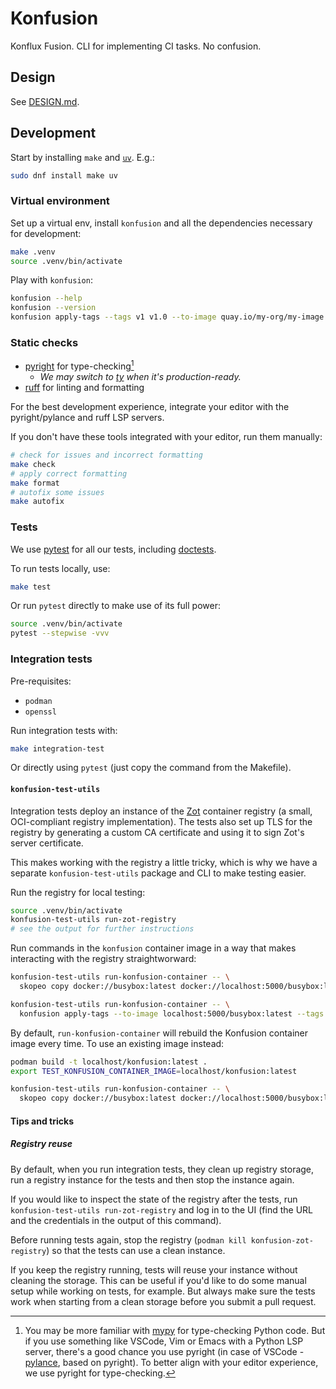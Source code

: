 # Konfusion

Konflux Fusion. CLI for implementing CI tasks. No confusion.

## Design

See [DESIGN.md](DESIGN.md).

## Development

Start by installing `make` and [`uv`][uv]. E.g.:

```bash
sudo dnf install make uv
```

### Virtual environment

Set up a virtual env, install `konfusion` and all the dependencies necessary
for development:

```bash
make .venv
source .venv/bin/activate
```

Play with `konfusion`:

```bash
konfusion --help
konfusion --version
konfusion apply-tags --tags v1 v1.0 --to-image quay.io/my-org/my-image:latest
```

### Static checks

* [pyright] for type-checking[^why-pyright]
  * _We may switch to [ty] when it's production-ready._
* [ruff] for linting and formatting

For the best development experience, integrate your editor with the pyright/pylance
and ruff LSP servers.

If you don't have these tools integrated with your editor, run them manually:

```bash
# check for issues and incorrect formatting
make check
# apply correct formatting
make format
# autofix some issues
make autofix
```

[^why-pyright]: You may be more familiar with [mypy] for type-checking Python code.
  But if you use something like VSCode, Vim or Emacs with a Python LSP server, there's
  a good chance you use pyright (in case of VSCode - [pylance], based on pyright).
  To better align with your editor experience, we use pyright for type-checking.

### Tests

We use [pytest] for all our tests, including [doctests][pytest-doctest].

To run tests locally, use:

```bash
make test
```

Or run `pytest` directly to make use of its full power:

```bash
source .venv/bin/activate
pytest --stepwise -vvv
```

### Integration tests

Pre-requisites:

* `podman`
* `openssl`

Run integration tests with:

```bash
make integration-test
```

Or directly using `pytest` (just copy the command from the Makefile).

#### `konfusion-test-utils`

Integration tests deploy an instance of the [Zot] container registry (a small, OCI-compliant
registry implementation). The tests also set up TLS for the registry by generating
a custom CA certificate and using it to sign Zot's server certificate.

This makes working with the registry a little tricky, which is why we have a separate
`konfusion-test-utils` package and CLI to make testing easier.

Run the registry for local testing:

```bash
source .venv/bin/activate
konfusion-test-utils run-zot-registry
# see the output for further instructions
```

Run commands in the `konfusion` container image in a way that makes interacting
with the registry straightworward:

```bash
konfusion-test-utils run-konfusion-container -- \
  skopeo copy docker://busybox:latest docker://localhost:5000/busybox:latest

konfusion-test-utils run-konfusion-container -- \
  konfusion apply-tags --to-image localhost:5000/busybox:latest --tags test
```

By default, `run-konfusion-container` will rebuild the Konfusion container image
every time. To use an existing image instead:

```bash
podman build -t localhost/konfusion:latest .
export TEST_KONFUSION_CONTAINER_IMAGE=localhost/konfusion:latest

konfusion-test-utils run-konfusion-container -- \
  skopeo copy docker://busybox:latest docker://localhost:5000/busybox:latest
```

#### Tips and tricks

##### Registry reuse

By default, when you run integration tests, they clean up registry storage,
run a registry instance for the tests and then stop the instance again.

If you would like to inspect the state of the registry after the tests, run
`konfusion-test-utils run-zot-registry` and log in to the UI (find the URL and
the credentials in the output of this command).

Before running tests again, stop the registry (`podman kill konfusion-zot-registry`)
so that the tests can use a clean instance.

If you keep the registry running, tests will reuse your instance without cleaning
the storage. This can be useful if you'd like to do some manual setup while working
on tests, for example. But always make sure the tests work when starting from a clean
storage before you submit a pull request.

[uv]: https://docs.astral.sh/uv/
[ty]: https://github.com/astral-sh/ty
[ruff]: https://docs.astral.sh/ruff/
[mypy]: https://mypy.readthedocs.io/en/stable/
[pylance]: https://marketplace.visualstudio.com/items?itemName=ms-python.vscode-pylance
[pyright]: https://microsoft.github.io/pyright/#/
[pytest]: https://docs.pytest.org/en/stable/
[pytest-doctest]: https://docs.pytest.org/en/stable/how-to/doctest.html
[Zot]: https://zotregistry.dev/

